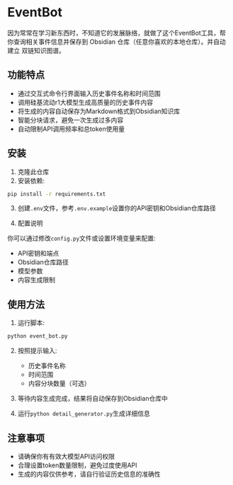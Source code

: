 # EventBot

因为常常在学习新东西时，不知道它的发展脉络，就做了这个EventBot工具，帮你查询相关事件信息并保存到 Obsidian 仓库（任意你喜欢的本地仓库）。并自动建立
双链知识图谱。

## 功能特点

- 通过交互式命令行界面输入历史事件名称和时间范围
- 调用硅基流动r1大模型生成高质量的历史事件内容
- 将生成的内容自动保存为Markdown格式到Obsidian知识库
- 智能分块请求，避免一次生成过多内容
- 自动限制API调用频率和总token使用量

## 安装

1. 克隆此仓库
2. 安装依赖:

```bash
pip install -r requirements.txt
```

3. 创建`.env`文件，参考`.env.example`设置你的API密钥和Obsidian仓库路径

4. 配置说明

你可以通过修改`config.py`文件或设置环境变量来配置:

- API密钥和端点
- Obsidian仓库路径
- 模型参数
- 内容生成限制

## 使用方法

1. 运行脚本:

```bash
python event_bot.py
```

2. 按照提示输入:
   - 历史事件名称
   - 时间范围
   - 内容分块数量（可选）

3. 等待内容生成完成，结果将自动保存到Obsidian仓库中

4. 运行`python detail_generator.py`生成详细信息

## 注意事项

- 请确保你有有效大模型API访问权限
- 合理设置token数量限制，避免过度使用API
- 生成的内容仅供参考，请自行验证历史信息的准确性
